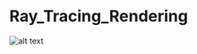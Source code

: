 # Ray_Tracing_Rendering


![alt text](https://drive.google.com/file/d/1OkKREg-PpvuerWDU0ukekPkNlNyDIbf2/view?usp=sharing)

